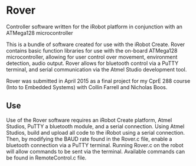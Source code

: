 # Rover
Controller software written for the iRobot platform in conjunction with an ATMega128 microcontroller

This is a bundle of software created for use with the iRobot Create. Rover contains basic function libraries for use with the on-board ATMega128 microcontroller, allowing for user control over movement, environment detection, audio output. Rover allows for bluetooth control via a PuTTY terminal, and serial communication via the Atmel Studio development tool. 

Rover was submitted in April 2015 as a final project for my CprE 288 course (Into to Embedded Systems) with Collin Farrell and Nicholas Boos.

## Use
Use of the Rover software requires an iRobot Create platform, Atmel Studios, PuTTY a bluetooth module, and a serial connection. Using Atmel Studios, build and upload all code to the iRobot using a serial connection. Then, by modifying the BAUD rate found in the Rover.c file, enable a bluetooth connection via a PuTTY terminal. Running Rover.c on the robot will allow commands to be sent via the terminal. Available commands can be found in RemoteControl.c file.
